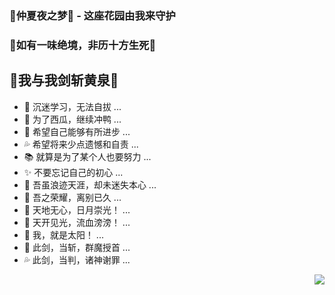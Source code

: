 ### 🍓仲夏夜之梦🍓 - 这座花园由我来守护
### 🍉如有一味绝境，非历十方生死🍉
## 🍉我与我剑斩黄泉🍉

- 🍓 沉迷学习，无法自拔 ...
- 🍉 为了西瓜，继续冲鸭 ...
- 🚀 希望自己能够有所进步 ...
- 💦 希望将来少点遗憾和自责 ...
- 📚 就算是为了某个人也要努力 ...
- ✨ 不要忘记自己的初心 ...
- 🍓 吾虽浪迹天涯，却未迷失本心 ...
- 🍉 吾之荣耀，离别已久 ...
- 🍓 天地无心，日月崇光！ ...
- 🍓 天开见光，流血滂滂！ ...
- 🍉 我，就是太阳！ ...
- 🚀 此剑，当斩，群魔授首 ...
- 💦 此剑，当判，诸神谢罪 ...
<img align="right" src="https://github-readme-stats.vercel.app/api?username=zhang302682094&show_icons=true&icon_color=CE1D2D&text_color=718096&bg_color=ffffff&hide_title=true" />
<!--
**zhang302682094/zhang302682094** is a ✨ _special_ ✨ repository because its `README.md` (this file) appears on your GitHub profile.

Here are some ideas to get you started:

- 🔭 I’m currently working on ...
- 🌱 I’m currently learning ...
- 👯 I’m looking to collaborate on ...
- 🤔 I’m looking for help with ...
- 💬 Ask me about ...
- 📫 How to reach me: ...
- 😄 Pronouns: ...
- ⚡ Fun fact: ...🚀💦📚✨👋
-->
